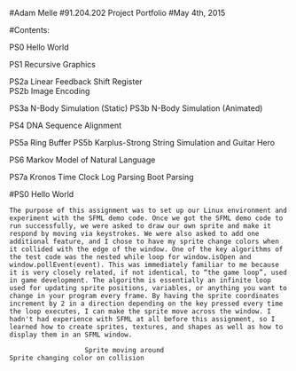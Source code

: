 #Adam Melle
#91.204.202 Project Portfolio
#May 4th, 2015


#Contents:

PS0 Hello World

PS1 Recursive Graphics

PS2a Linear Feedback Shift Register  
PS2b Image Encoding

PS3a N-Body Simulation (Static)
PS3b N-Body Simulation (Animated)

PS4 DNA Sequence Alignment

PS5a Ring Buffer
PS5b Karplus-Strong String Simulation and Guitar Hero

PS6 Markov Model of Natural Language

PS7a Kronos Time Clock Log Parsing Boot Parsing



#PS0 Hello World

	The purpose of this assignment was to set up our Linux environment and experiment with the SFML demo code. Once we got the SFML demo code to run successfully, we were asked to draw our own sprite and make it respond by moving via keystrokes. We were also asked to add one additional feature, and I chose to have my sprite change colors when it collided with the edge of the window. One of the key algorithms of the test code was the nested while loop for window.isOpen and window.pollEvent(event). This was immediately familiar to me because it is very closely related, if not identical, to “the game loop”, used in game development. The algorithm is essentially an infinite loop used for updating sprite positions, variables, or anything you want to change in your program every frame. By having the sprite coordinates increment by 2 in a direction depending on the key pressed every time the loop executes, I can make the sprite move across the window. I hadn't had experience with SFML at all before this assignment, so I learned how to create sprites, textures, and shapes as well as how to display them in an SFML window.

                       Sprite moving around                                     Sprite changing color on collision
